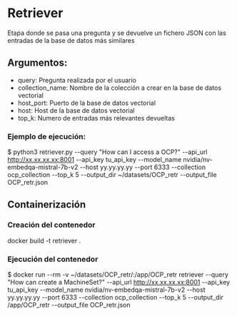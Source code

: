 
# Retriever

Etapa donde se pasa una pregunta y se devuelve un fichero JSON con las entradas de la base de datos más similares

## Argumentos:

* query: Pregunta realizada por el usuario
* collection_name: Nombre de la colección a crear en la base de datos vectorial
* host_port: Puerto de la base de datos vectorial
* host: Host de la base de datos vectorial
* top_k: Numero de entradas más relevantes devueltas


### Ejemplo de ejecución:

$ python3 retriever.py   --query "How can I access a OCP?"   --api_url http://xx.xx.xx.xx:8001   --api_key tu_api_key   --model_name nvidia/nv-embedqa-mistral-7b-v2   --host yy.yy.yy.yy   --port 6333   --collection ocp_collection   --top_k 5   --output_dir ~/datasets/OCP_retr   --output_file OCP_retr.json


## Containerización

### Creación del contenedor

docker build -t retriever .

### Ejecución del contenedor

$ docker run --rm -v ~/datasets/OCP_retr/:/app/OCP_retr retriever --query "How can create a MachineSet?"   --api_url http://xx.xx.xx.xx:8001   --api_key tu_api_key   --model_name nvidia/nv-embedqa-mistral-7b-v2   --host yy.yy.yy.yy   --port 6333   --collection ocp_collection   --top_k 5   --output_dir /app/OCP_retr   --output_file OCP_retr.json

